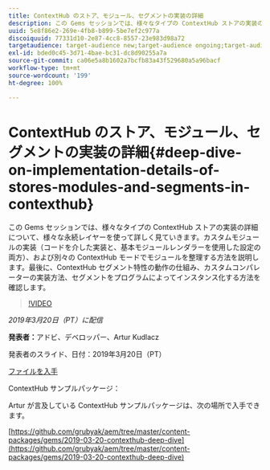 ```yaml
---
title: ContextHub のストア、モジュール、セグメントの実装の詳細
description: この Gems セッションでは、様々なタイプの ContextHub ストアの実装の詳細について、様々な永続レイヤーを使って詳しく見ていきます。カスタムモジュールの実装（コードを介した実装と、基本モジュールレンダラーを使用した設定の両方）、および別々の ContextHub モードでモジュールを整理する方法を説明します。最後に、ContextHub セグメント特性の動作の仕組み、カスタムコンパレーターの実装方法、セグメントをプログラムによってインスタンス化する方法を確認します。
uuid: 5e8f86e2-269e-4fb8-b899-5be7ef2c977a
discoiquuid: 77331d10-2e87-4cc8-8557-23e983d98a72
targetaudience: target-audience new;target-audience ongoing;target-audience upgrader
exl-id: bded0c45-3d71-4bae-bc31-dc8d90255a7a
source-git-commit: ca06e5a8b1602a7bcfb83a43f529680a5a96bacf
workflow-type: tm+mt
source-wordcount: '199'
ht-degree: 100%

---
```


# ContextHub のストア、モジュール、セグメントの実装の詳細{#deep-dive-on-implementation-details-of-stores-modules-and-segments-in-contexthub}

この Gems セッションでは、様々なタイプの ContextHub ストアの実装の詳細について、様々な永続レイヤーを使って詳しく見ていきます。カスタムモジュールの実装（コードを介した実装と、基本モジュールレンダラーを使用した設定の両方）、および別々の ContextHub モードでモジュールを整理する方法を説明します。最後に、ContextHub セグメント特性の動作の仕組み、カスタムコンパレーターの実装方法、セグメントをプログラムによってインスタンス化する方法を確認します。

>[!VIDEO](https://video.tv.adobe.com/v/27010/?quality=9)

*2019年3月20日（PT）に配信*

**発表者：**&#x200B;アドビ、デベロッパー、Artur Kudlacz

発表者のスライド、日付：2019年3月20日（PT）

[ファイルを入手](assets/aem-gems-contexthubdeepdive-03202019.pdf)

ContextHub サンプルパッケージ：

Artur が言及している ContextHub サンプルパッケージは、次の場所で入手できます。

[https://github.com/grubyak/aem/tree/master/content-packages/gems/2019-03-20-contexthub-deep-dive](https://github.com/grubyak/aem/tree/master/content-packages/gems/2019-03-20-contexthub-deep-dive)
